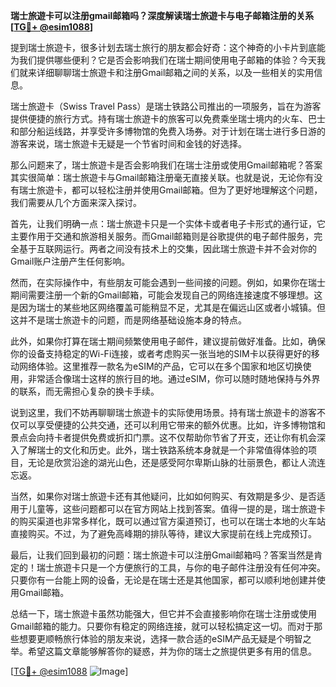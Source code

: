 **瑞士旅遊卡可以注册gmail邮箱吗？深度解读瑞士旅遊卡与电子邮箱注册的关系[[TG💪+ @esim1088](https://t.me/s/esim1088)]**

提到瑞士旅遊卡，很多计划去瑞士旅行的朋友都会好奇：这个神奇的小卡片到底能为我们提供哪些便利？它是否会影响我们在瑞士期间使用电子邮箱的体验？今天我们就来详细聊聊瑞士旅遊卡和注册Gmail邮箱之间的关系，以及一些相关的实用信息。

瑞士旅遊卡（Swiss Travel Pass）是瑞士铁路公司推出的一项服务，旨在为游客提供便捷的旅行方式。持有瑞士旅遊卡的旅客可以免费乘坐瑞士境内的火车、巴士和部分船运线路，并享受许多博物馆的免费入场券。对于计划在瑞士进行多日游的游客来说，瑞士旅遊卡无疑是一个节省时间和金钱的好选择。

那么问题来了，瑞士旅遊卡是否会影响我们在瑞士注册或使用Gmail邮箱呢？答案其实很简单：瑞士旅遊卡与Gmail邮箱注册毫无直接关联。也就是说，无论你有没有瑞士旅遊卡，都可以轻松注册并使用Gmail邮箱。但为了更好地理解这个问题，我们需要从几个方面来深入探讨。

首先，让我们明确一点：瑞士旅遊卡只是一个实体卡或者电子卡形式的通行证，它主要作用于交通和旅游相关服务。而Gmail邮箱则是谷歌提供的电子邮件服务，完全基于互联网运行。两者之间没有技术上的交集，因此瑞士旅遊卡并不会对你的Gmail账户注册产生任何影响。

然而，在实际操作中，有些朋友可能会遇到一些间接的问题。例如，如果你在瑞士期间需要注册一个新的Gmail邮箱，可能会发现自己的网络连接速度不够理想。这是因为瑞士的某些地区网络覆盖可能稍显不足，尤其是在偏远山区或者小城镇。但这并不是瑞士旅遊卡的问题，而是网络基础设施本身的特点。

此外，如果你打算在瑞士期间频繁使用电子邮件，建议提前做好准备。比如，确保你的设备支持稳定的Wi-Fi连接，或者考虑购买一张当地的SIM卡以获得更好的移动网络体验。这里推荐一款名为eSIM的产品，它可以在多个国家和地区切换使用，非常适合像瑞士这样的旅行目的地。通过eSIM，你可以随时随地保持与外界的联系，而无需担心复杂的换卡手续。

说到这里，我们不妨再聊聊瑞士旅遊卡的实际使用场景。持有瑞士旅遊卡的游客不仅可以享受便捷的公共交通，还可以利用它带来的额外优惠。比如，许多博物馆和景点会向持卡者提供免费或折扣门票。这不仅帮助你节省了开支，还让你有机会深入了解瑞士的文化和历史。此外，瑞士铁路系统本身就是一个非常值得体验的项目，无论是欣赏沿途的湖光山色，还是感受阿尔卑斯山脉的壮丽景色，都让人流连忘返。

当然，如果你对瑞士旅遊卡还有其他疑问，比如如何购买、有效期是多少、是否适用于儿童等，这些问题都可以在官方网站上找到答案。值得一提的是，瑞士旅遊卡的购买渠道也非常多样化，既可以通过官方渠道预订，也可以在瑞士本地的火车站直接购买。不过，为了避免高峰期的排队等待，建议大家提前在线上完成预订。

最后，让我们回到最初的问题：瑞士旅遊卡可以注册Gmail邮箱吗？答案当然是肯定的！瑞士旅遊卡只是一个方便旅行的工具，与你的电子邮件注册没有任何冲突。只要你有一台能上网的设备，无论是在瑞士还是其他国家，都可以顺利地创建并使用Gmail邮箱。

总结一下，瑞士旅遊卡虽然功能强大，但它并不会直接影响你在瑞士注册或使用Gmail邮箱的能力。只要你有稳定的网络连接，就可以轻松搞定这一切。而对于那些想要更顺畅旅行体验的朋友来说，选择一款合适的eSIM产品无疑是个明智之举。希望这篇文章能够解答你的疑惑，并为你的瑞士之旅提供更多有用的信息。

[[TG💪+ @esim1088](https://t.me/s/esim1088) ![Image](https://i.postimg.cc/4NQfJmqS/Snipaste-2025-05-13-00-14-12.png)]